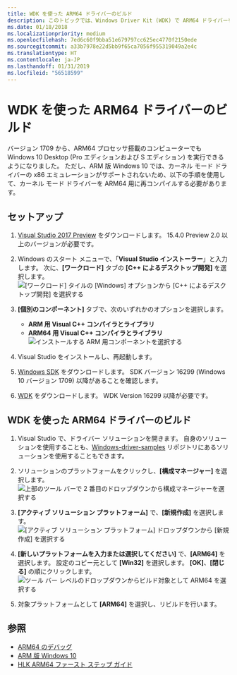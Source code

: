 ```yaml
---
title: WDK を使った ARM64 ドライバーのビルド
description: このトピックでは、Windows Driver Kit (WDK) で ARM64 ドライバーをビルドする方法について説明します。
ms.date: 01/18/2018
ms.localizationpriority: medium
ms.openlocfilehash: 7ed6c60f9bba51e679797cc625ec4770f2150ede
ms.sourcegitcommit: a33b7978e22d5bb9f65ca7056f955319049a2e4c
ms.translationtype: HT
ms.contentlocale: ja-JP
ms.lasthandoff: 01/31/2019
ms.locfileid: "56518599"
---
```

# <a name="building-arm64-drivers-with-the-wdk"></a>WDK を使った ARM64 ドライバーのビルド

バージョン 1709 から、ARM64 プロセッサ搭載のコンピューターでも Windows 10 Desktop (Pro エディションおよび S エディション) を実行できるようになりました。  ただし、ARM 版 Windows 10 では、カーネル モード ドライバーの x86 エミュレーションがサポートされないため、以下の手順を使用して、カーネル モード ドライバーを ARM64 用に再コンパイルする必要があります。

## <a name="setup"></a>セットアップ

1. [Visual Studio 2017 Preview](https://www.visualstudio.com/vs/preview/) をダウンロードします。  15.4.0 Preview 2.0 以上のバージョンが必要です。
2. Windows のスタート メニューで、「**Visual Studio インストーラー**」と入力します。  次に、**[ワークロード]** タブの **[C++ によるデスクトップ開発]** を選択します。  
![[ワークロード] タイルの [Windows] オプションから [C++ によるデスクトップ開発] を選択する](images/VS-workloads.png)

2. **[個別のコンポーネント]** タブで、次のいずれかのオプションを選択します。
    *  **ARM 用 Visual C++ コンパイラとライブラリ**
    *  **ARM64 用 Visual C++ コンパイラとライブラリ**  
![インストールする ARM 用コンポーネントを選択する](images/VS-individual-components.png)

3.  Visual Studio をインストールし、再起動します。
4.  [Windows SDK](https://developer.microsoft.com/windows/downloads/windows-10-sdk) をダウンロードします。  SDK バージョン 16299 (Windows 10 バージョン 1709) 以降があることを確認します。
5.  [WDK](../download-the-wdk.md) をダウンロードします。  WDK Version 16299 以降が必要です。

## <a name="building-an-arm64-driver-with-the-wdk"></a>WDK を使った ARM64 ドライバーのビルド

1.  Visual Studio で、ドライバー ソリューションを開きます。  自身のソリューションを使用することも、[Windows-driver-samples](https://github.com/Microsoft/Windows-driver-samples) リポジトリにあるソリューションを使用することもできます。
2.  ソリューションのプラットフォームをクリックし、**[構成マネージャー]** を選択します。  
![上部のツール バーで 2 番目のドロップダウンから構成マネージャーを選択する](images/VS-config-mgr.png)
  
3.  **[アクティブ ソリューション プラットフォーム]** で、**[新規作成]** を選択します。  
![[アクティブ ソリューション プラットフォーム] ドロップダウンから [新規作成] を選択する](images/VS-active-solution-platform.png)

4.  **[新しいプラットフォームを入力または選択してください]** で、**[ARM64]** を選択します。  設定のコピー元として **[Win32]** を選択します。  **[OK]**、**[閉じる]** の順にクリックします。  
![ツール バー レベルのドロップダウンからビルド対象として ARM64 を選択する](images/VS-build-ARM64.png)

5.  対象プラットフォームとして **[ARM64]** を選択し、リビルドを行います。

## <a name="see-also"></a>参照

* [ARM64 のデバッグ](../debugger/debugging-arm64.md)
* [ARM 版 Windows 10](https://docs.microsoft.com/windows/uwp/porting/apps-on-arm)
* [HLK ARM64 ファースト ステップ ガイド](https://docs.microsoft.com/windows-hardware/test/hlk/getstarted/hlk-arm64-getting-started-guide)
